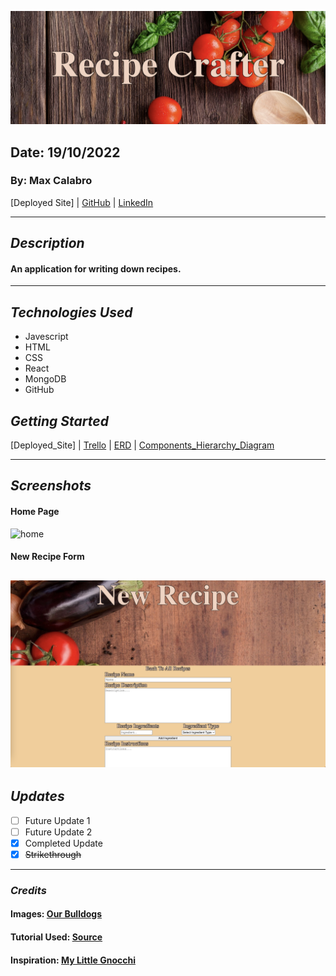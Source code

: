 ![title](client/public/assets/images/TitleScreenShot.png)

## Date: 19/10/2022

### By: Max Calabro

[Deployed Site] | [GitHub](https://github.com/max-calabro) | [LinkedIn](https://www.linkedin.com/in/max-calabro/)

---

## **_Description_**

#### An application for writing down recipes.

---

## **_Technologies Used_**

- Javescript
- HTML
- CSS
- React
- MongoDB
- GitHub

## **_Getting Started_**

[Deployed_Site] |
[Trello](https://trello.com/b/NDdOQKbE/recipe-crafter) |
[ERD](images/Recipe-Crafter-ERD.jpg) |
[Components_Hierarchy_Diagram](images/Recipe-Crafter-Components-Hierarchy-Diagram.jpg)

---

## **_Screenshots_**

#### **Home Page**

![home](client/public/assets/images/HomeScreenShot.png)

#### **New Recipe Form**

## ![newRecipe](client/public/assets/images/NewRecipeScreenShot.png)

## **_Updates_**

- [ ] Future Update 1
- [ ] Future Update 2
- [x] Completed Update
- [x] ~~Strikethrough~~

---

### **_Credits_**

#### Images: [Our Bulldogs](https://imgur.com/user/OurBulldogs)

#### Tutorial Used: [Source](https://images.google.com)

#### Inspiration: [My Little Gnocchi](https://www.instagram.com/my_little_gnocchi/?hl=en)
